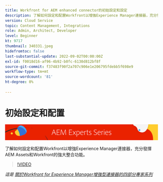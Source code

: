 ```yaml
---
title: Workfront for AEM enhanced connector的初始設定和設定
description: 了解如何設定和配置Workfront以增強Experience Manager連接器，充分發揮AEM Assets和Workfront的強大整合功能。
version: Cloud Service
topic: Content Management, Integrations
role: Admin, Architect, Developer
level: Beginner
kt: 9717
thumbnail: 340331.jpeg
hidefromtoc: false
last-substantial-update: 2022-09-02T00:00:00Z
exl-id: f0018d16-af96-4b92-b0fc-6130d812bf8f
source-git-commit: f37483f90f2a707c906e1e206795fdebb5f698e9
workflow-type: tm+mt
source-wordcount: '81'
ht-degree: 0%

---
```


# 初始設定和配置

![AEM Experts系列](./assets/banner.png)

了解如何設定和配置Workfront以增強Experience Manager連接器，充分發揮AEM Assets和Workfront的強大整合功能。

>[!VIDEO](https://video.tv.adobe.com/v/340331/?quality=12&learn=on)

_這是 [關於Workfront for Experience Manager增強型連接器的四部分專家系列](./overview.md)_
